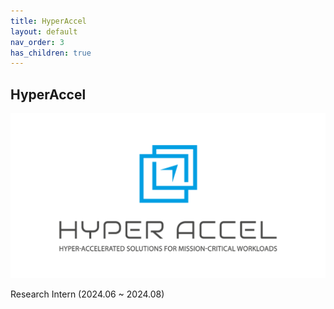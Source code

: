 ```yaml
---
title: HyperAccel
layout: default
nav_order: 3
has_children: true
---
```


## HyperAccel  

![Logo](images/hyperaccel.png)  

Research Intern (2024.06 ~ 2024.08)  



